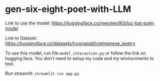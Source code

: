 # gen-six-eight-poet-with-LLM

Link to use the model: https://huggingface.co/meomeo163/luc-bat-poet-model

Link to Dataset: https://huggingface.co/datasets/truongpdd/vietnamese_poetry

To use this model, run file `model_interaction.py` or follow the link on hugging face. You don't need to setup my code and my environments to test.

Run streamlit: `streamlit run app.py`
